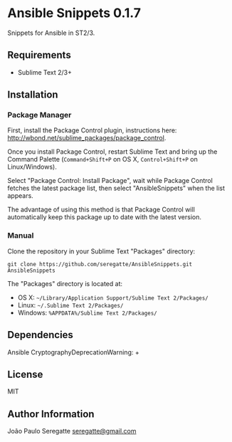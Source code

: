 # Ansible Snippets 0.1.7

Snippets for Ansible in ST2/3.

## Requirements

- Sublime Text 2/3+

## Installation

### Package Manager

First, install the Package Control plugin, instructions here: http://wbond.net/sublime_packages/package_control.

Once you install Package Control, restart Sublime Text and bring up the Command Palette (`Command+Shift+P` on OS X, `Control+Shift+P` on Linux/Windows).

Select "Package Control: Install Package", wait while Package Control fetches the latest package list, then select "AnsibleSnippets" when the list appears.

The advantage of using this method is that Package Control will automatically keep this package up to date with the latest version.

### Manual
Clone the repository in your Sublime Text "Packages" directory:

    git clone https://github.com/seregatte/AnsibleSnippets.git AnsibleSnippets

The "Packages" directory is located at:

* OS X:
    `~/Library/Application Support/Sublime Text 2/Packages/`
* Linux:
    `~/.Sublime Text 2/Packages/`
* Windows:
    `%APPDATA%/Sublime Text 2/Packages/`

Dependencies
------------

Ansible CryptographyDeprecationWarning: +


License
-------

MIT

Author Information
------------------

João Paulo Seregatte <seregatte@gmail.com>
